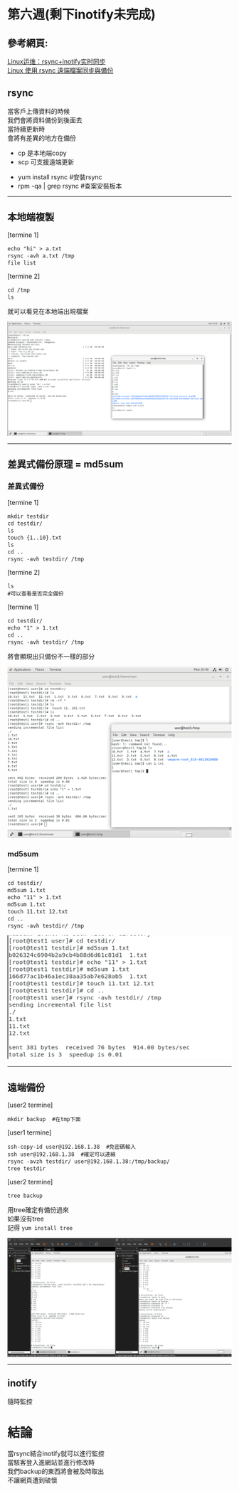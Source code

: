 # 第六週(剩下inotify未完成)

## 參考網頁:
[Linux运维：rsync+inotify实时同步](https://segmentfault.com/a/1190000018096553)  
[Linux 使用 rsync 遠端檔案同步與備份](http://www.4u.idv.tw/2019/11/09/linux-%E4%BD%BF%E7%94%A8-rsync-%E9%81%A0%E7%AB%AF%E6%AA%94%E6%A1%88%E5%90%8C%E6%AD%A5%E8%88%87%E5%82%99%E4%BB%BD/)

## rsync
當客戶上傳資料的時候  
我們會將資料備份到後面去  
當持續更新時  
會將有差異的地方在備份  

- cp 是本地端copy  
- scp 可支援遠端更新

* yum install rsync #安裝rsync  
* rpm -qa | grep rsync #查案安裝板本

---

## 本地端複製
[termine 1]

```
echo "hi" > a.txt
rsync -avh a.txt /tmp
file list
```
[termine 2]
```
cd /tmp
ls
```
就可以看見在本地端出現檔案

<img src="./picture/2022-03-23rsync本地端拷貝.png">

---

## 差異式備份原理 = md5sum
### 差異式備份
[termine 1]
```
mkdir testdir
cd testdir/
ls
touch {1..10}.txt
ls
cd ..
rsync -avh testdir/ /tmp
```
[termine 2]
```
ls
#可以查看是否完全備份
```
[termine 1]
```
cd testdir/
echo "1" > 1.txt
cd ..
rsync -avh testdir/ /tmp
```
將會顯現出只備份不一樣的部分

<img src="./picture/2022-03-23差異式備份.png"/>

### md5sum
[termine 1]
```
cd testdir/
md5sum 1.txt
echo "11" > 1.txt
md5sum 1.txt
touch 11.txt 12.txt
cd ..
rsync -avh testdir/ /tmp
```
<img src="./picture/2022-03-23md5sum.png"/>

---
## 遠端備份
[user2 termine]
```
mkdir backup  #在tmp下面
```

[user1 termine]
```
ssh-copy-id user@192.168.1.38  #免密碼輸入
ssh user@192.168.1.38  #確定可以連線
rsync -avzh testdir/ user@192.168.1.38:/tmp/backup/
tree testdir
```
[user2 termine]
```
tree backup
```
用tree確定有備份過來  
如果沒有tree  
記得 ` yum install tree `

<img src="./picture/2022-03-23rsync遠端備份.png"/>

---
## inotify
隨時監控




# 結論
當rsync結合inotify就可以進行監控  
當駭客登入進網站並進行修改時  
我們backup的東西將會被及時取出  
不讓網頁遭到破懷  






